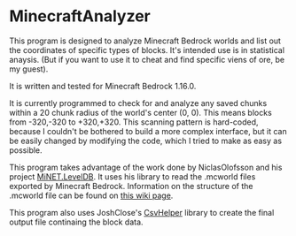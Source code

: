 # MinecraftAnalyzer

This program is designed to analyze Minecraft Bedrock worlds and list out the coordinates of specific types of blocks. It's intended use is in statistical anaysis. (But if you want to use it to cheat and find specific viens of ore, be my guest).

It is written and tested for Minecraft Bedrock 1.16.0.

It is currently programmed to check for and analyze any saved chunks within a 20 chunk radius of the world's center (0, 0). This means blocks from -320,-320 to +320,+320. This scanning pattern is hard-coded, because I couldn't be bothered to build a more complex interface, but it can be easily changed by modifying the code, which I tried to make as easy as possible.

This program takes advantage of the work done by NiclasOlofsson and his project [MiNET.LevelDB](https://github.com/NiclasOlofsson/MiNET.LevelDB). It uses his library to read the .mcworld files exported by Minecraft Bedrock. Information on the structure of the .mcworld file can be found on [this wiki page](https://minecraft.gamepedia.com/Bedrock_Edition_level_format).

This program also uses JoshClose's [CsvHelper](https://github.com/JoshClose/CsvHelper) library to create the final output file continaing the block data.
